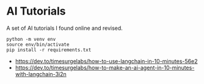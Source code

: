# AI Tutorials

A set of AI tutorials I found online and revised.


```
python -m venv env
source env/bin/activate
pip install -r requirements.txt
```

- https://dev.to/timesurgelabs/how-to-use-langchain-in-10-minutes-56e2
- https://dev.to/timesurgelabs/how-to-make-an-ai-agent-in-10-minutes-with-langchain-3i2n